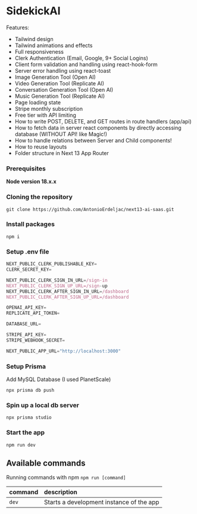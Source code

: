 # SidekickAI

Features:

- Tailwind design
- Tailwind animations and effects
- Full responsiveness
- Clerk Authentication (Email, Google, 9+ Social Logins)
- Client form validation and handling using react-hook-form
- Server error handling using react-toast
- Image Generation Tool (Open AI)
- Video Generation Tool (Replicate AI)
- Conversation Generation Tool (Open AI)
- Music Generation Tool (Replicate AI)
- Page loading state
- Stripe monthly subscription
- Free tier with API limiting
- How to write POST, DELETE, and GET routes in route handlers (app/api)
- How to fetch data in server react components by directly accessing database (WITHOUT API! like Magic!)
- How to handle relations between Server and Child components!
- How to reuse layouts
- Folder structure in Next 13 App Router

### Prerequisites

**Node version 18.x.x**

### Cloning the repository

```shell
git clone https://github.com/AntonioErdeljac/next13-ai-saas.git
```

### Install packages

```shell
npm i
```

### Setup .env file


```js
NEXT_PUBLIC_CLERK_PUBLISHABLE_KEY=
CLERK_SECRET_KEY=

NEXT_PUBLIC_CLERK_SIGN_IN_URL=/sign-in
NEXT_PUBLIC_CLERK_SIGN_UP_URL=/sign-up
NEXT_PUBLIC_CLERK_AFTER_SIGN_IN_URL=/dashboard
NEXT_PUBLIC_CLERK_AFTER_SIGN_UP_URL=/dashboard

OPENAI_API_KEY=
REPLICATE_API_TOKEN=

DATABASE_URL=

STRIPE_API_KEY=
STRIPE_WEBHOOK_SECRET=

NEXT_PUBLIC_APP_URL="http://localhost:3000"
```

### Setup Prisma

Add MySQL Database (I used PlanetScale)

```shell
npx prisma db push

```

### Spin up a local db server
```shell
npx prisma studio
```

### Start the app

```shell
npm run dev
```

## Available commands

Running commands with npm `npm run [command]`

| command         | description                              |
| :-------------- | :--------------------------------------- |
| `dev`           | Starts a development instance of the app |
